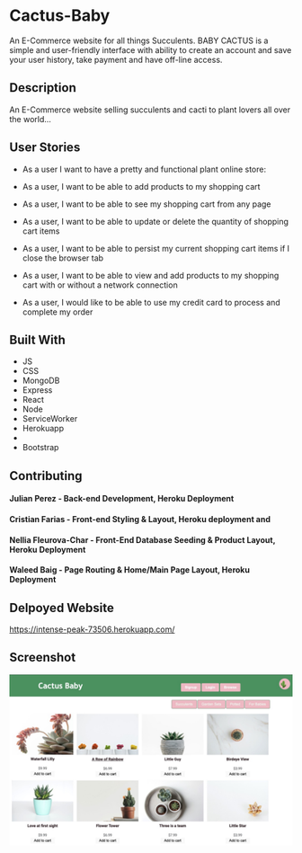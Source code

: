 # Cactus-Baby
An E-Commerce website for all things Succulents. BABY CACTUS is a
simple and user-friendly interface with ability to create an account and save your user history, take payment and have off-line access. 

## Description

An E-Commerce website selling succulents and cacti to plant lovers all over the world...

## User Stories
* As a user I want to have a pretty and functional plant online store:

* As a user, I want to be able to add products to my shopping cart

* As a user, I want to be able to see my shopping cart from any page

* As a user, I want to be able to update or delete the quantity of shopping cart items

* As a user, I want to be able to persist my current shopping cart items if I close the browser tab

* As a user, I want to be able to view and add products to my shopping cart with or without a network connection

* As a user, I would like to be able to use my credit card to process and complete my order

## Built With
* JS
* CSS
* MongoDB
* Express
* React
* Node
* ServiceWorker
* Herokuapp
* 
* Bootstrap


## Contributing

#### Julian Perez - Back-end Development, Heroku Deployment
#### Cristian Farias - Front-end Styling & Layout, Heroku deployment and
#### Nellia Fleurova-Char - Front-End Database Seeding & Product Layout, Heroku Deployment
#### Waleed Baig - Page Routing & Home/Main Page Layout, Heroku Deployment

## Delpoyed Website
https://intense-peak-73506.herokuapp.com/

## Screenshot
![Screenshot](./client/public/images/cactusBabySS.jpg)





